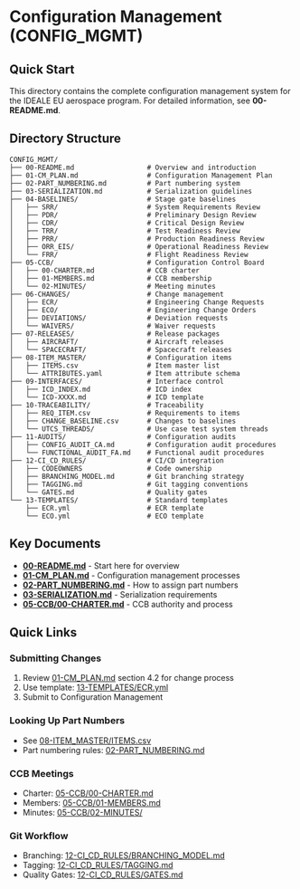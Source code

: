 # Configuration Management (CONFIG_MGMT)

## Quick Start

This directory contains the complete configuration management system for the IDEALE EU aerospace program. For detailed information, see **00-README.md**.

## Directory Structure

```
CONFIG_MGMT/
├── 00-README.md                  # Overview and introduction
├── 01-CM_PLAN.md                 # Configuration Management Plan
├── 02-PART_NUMBERING.md          # Part numbering system
├── 03-SERIALIZATION.md           # Serialization guidelines
├── 04-BASELINES/                 # Stage gate baselines
│   ├── SRR/                      # System Requirements Review
│   ├── PDR/                      # Preliminary Design Review
│   ├── CDR/                      # Critical Design Review
│   ├── TRR/                      # Test Readiness Review
│   ├── PRR/                      # Production Readiness Review
│   ├── ORR_EIS/                  # Operational Readiness Review
│   └── FRR/                      # Flight Readiness Review
├── 05-CCB/                       # Configuration Control Board
│   ├── 00-CHARTER.md             # CCB charter
│   ├── 01-MEMBERS.md             # CCB membership
│   └── 02-MINUTES/               # Meeting minutes
├── 06-CHANGES/                   # Change management
│   ├── ECR/                      # Engineering Change Requests
│   ├── ECO/                      # Engineering Change Orders
│   ├── DEVIATIONS/               # Deviation requests
│   └── WAIVERS/                  # Waiver requests
├── 07-RELEASES/                  # Release packages
│   ├── AIRCRAFT/                 # Aircraft releases
│   └── SPACECRAFT/               # Spacecraft releases
├── 08-ITEM_MASTER/               # Configuration items
│   ├── ITEMS.csv                 # Item master list
│   └── ATTRIBUTES.yaml           # Item attribute schema
├── 09-INTERFACES/                # Interface control
│   ├── ICD_INDEX.md              # ICD index
│   └── ICD-XXXX.md               # ICD template
├── 10-TRACEABILITY/              # Traceability
│   ├── REQ_ITEM.csv              # Requirements to items
│   ├── CHANGE_BASELINE.csv       # Changes to baselines
│   └── UTCS_THREADS/             # Use case test system threads
├── 11-AUDITS/                    # Configuration audits
│   ├── CONFIG_AUDIT_CA.md        # Configuration audit procedures
│   └── FUNCTIONAL_AUDIT_FA.md    # Functional audit procedures
├── 12-CI_CD_RULES/               # CI/CD integration
│   ├── CODEOWNERS                # Code ownership
│   ├── BRANCHING_MODEL.md        # Git branching strategy
│   ├── TAGGING.md                # Git tagging conventions
│   └── GATES.md                  # Quality gates
└── 13-TEMPLATES/                 # Standard templates
    ├── ECR.yml                   # ECR template
    └── ECO.yml                   # ECO template
```

## Key Documents

- **[00-README.md](00-README.md)** - Start here for overview
- **[01-CM_PLAN.md](01-CM_PLAN.md)** - Configuration management processes
- **[02-PART_NUMBERING.md](02-PART_NUMBERING.md)** - How to assign part numbers
- **[03-SERIALIZATION.md](03-SERIALIZATION.md)** - Serialization requirements
- **[05-CCB/00-CHARTER.md](05-CCB/00-CHARTER.md)** - CCB authority and process

## Quick Links

### Submitting Changes
1. Review [01-CM_PLAN.md](01-CM_PLAN.md) section 4.2 for change process
2. Use template: [13-TEMPLATES/ECR.yml](13-TEMPLATES/ECR.yml)
3. Submit to Configuration Management

### Looking Up Part Numbers
- See [08-ITEM_MASTER/ITEMS.csv](08-ITEM_MASTER/ITEMS.csv)
- Part numbering rules: [02-PART_NUMBERING.md](02-PART_NUMBERING.md)

### CCB Meetings
- Charter: [05-CCB/00-CHARTER.md](05-CCB/00-CHARTER.md)
- Members: [05-CCB/01-MEMBERS.md](05-CCB/01-MEMBERS.md)
- Minutes: [05-CCB/02-MINUTES/](05-CCB/02-MINUTES/)

### Git Workflow
- Branching: [12-CI_CD_RULES/BRANCHING_MODEL.md](12-CI_CD_RULES/BRANCHING_MODEL.md)
- Tagging: [12-CI_CD_RULES/TAGGING.md](12-CI_CD_RULES/TAGGING.md)
- Quality Gates: [12-CI_CD_RULES/GATES.md](12-CI_CD_RULES/GATES.md)
